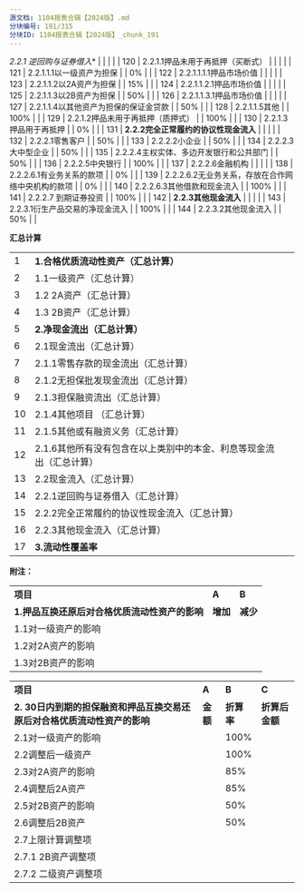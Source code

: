 ```yaml
---
源文档: 1104报表合辑【2024版】.md
分块编号: 191/315
分块ID: 1104报表合辑【2024版】_chunk_191
---
```


*2.2.1 逆回购与证券借入** |  |  |  |
| 120 | 2.2.1.1押品未用于再抵押（买断式） |  |  |  |
| 121 | 2.2.1.1.1以一级资产为担保 |  | 0% |  |
| 122 | 2.2.1.1.1.1押品市场价值 |  |  |  |
| 123 | 2.2.1.1.2以2A资产为担保 |  | 15% |  |
| 124 | 2.2.1.1.2.1押品市场价值 |  |  |  |
| 125 | 2.2.1.1.3以2B资产为担保 |  | 50% |  |
| 126 | 2.2.1.1.3.1押品市场价值 |  |  |  |
| 127 | 2.2.1.1.4以其他资产为担保的保证金贷款 |  | 50% |  |
| 128 | 2.2.1.1.5其他 |  | 100% |  |
| 129 | 2.2.1.2押品未用于再抵押（质押式） |  | 100% |  |
| 130 | 2.2.1.3押品用于再抵押 |  | 0% |  |
| 131 | **2.2.2完全正常履约的协议性现金流入** |  |  |  |
| 132 | 2.2.2.1零售客户 |  | 50% |  |
| 133 | 2.2.2.2小企业 |  | 50% |  |
| 134 | 2.2.2.3大中型企业 |  | 50% |  |
| 135 | 2.2.2.4主权实体、多边开发银行和公共部门 |  | 50% |  |
| 136 | 2.2.2.5中央银行 |  | 100% |  |
| 137 | 2.2.2.6金融机构 |  |  |  |
| 138 | 2.2.2.6.1有业务关系的款项 |  | 0% |  |
| 139 | 2.2.2.6.2无业务关系，存放在合作网络中央机构的款项 |  | 0% |  |
| 140 | 2.2.2.6.3其他借款和现金流入 |  | 100% |  |
| 141 | 2.2.2.7 到期证券投资 |  | 100% |  |
| 142 | **2.2.3其他现金流入** |  |  |  |
| 143 | 2.2.3.1衍生产品交易的净现金流入 |  | 100% |  |
| 144 | 2.2.3.2其他现金流入 |  | 50% |  |

**汇总计算**

|  |  |  |
| --- | --- | --- |
| 1 | **1.合格优质流动性资产（汇总计算）** |  |
| 2 | 1.1一级资产（汇总计算） |  |
| 3 | 1.2 2A资产（汇总计算） |  |
| 4 | 1.3 2B资产（汇总计算） |  |
| 5 | **2.净现金流出（汇总计算）** |  |
| 6 | 2.1现金流出（汇总计算） |  |
| 7 | 2.1.1零售存款的现金流出（汇总计算） |  |
| 8 | 2.1.2无担保批发现金流出（汇总计算） |  |
| 9 | 2.1.3担保融资流出（汇总计算） |  |
| 10 | 2.1.4其他项目 （汇总计算） |  |
| 11 | 2.1.5其他或有融资义务（汇总计算） |  |
| 12 | 2.1.6其他所有没有包含在以上类别中的本金、利息等现金流出（汇总计算） |  |
| 13 | 2.2现金流入（汇总计算） |  |
| 14 | 2.2.1逆回购与证券借入（汇总计算） |  |
| 15 | 2.2.2完全正常履约的协议性现金流入（汇总计算） |  |
| 16 | 2.2.3其他现金流入（汇总计算） |  |
| 17 | **3.流动性覆盖率** |  |

**附注：**

|  |  |  |
| --- | --- | --- |
| **项目** | **A** | **B** |
| **1.押品互换还原后对合格优质流动性资产的影响** | **增加** | **减少** |
| 1.1对一级资产的影响 |  |  |
| 1.2对2A资产的影响 |  |  |
| 1.3对2B资产的影响 |  |  |

|  |  |  |  |
| --- | --- | --- | --- |
| **项目** | **A** | **B** | **C** |
| **2. 30日内到期的担保融资和押品互换交易还原后对合格优质流动性资产的影响** | **金额** | **折算率** | **折算后金额** |
| 2.1对一级资产的影响 |  | 100% |  |
| 2.2调整后一级资产 |  | 100% |  |
| 2.3对2A资产的影响 |  | 85% |  |
| 2.4调整后2A资产 |  | 85% |  |
| 2.5对2B资产的影响 |  | 50% |  |
| 2.6调整后2B资产 |  | 50% |  |
| 2.7上限计算调整项 |  |  |  |
| 2.7.1 2B资产调整项 |  |  |  |
| 2.7.2 二级资产调整项 |  |  |  |

